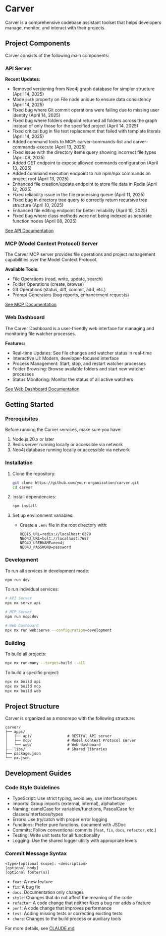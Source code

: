 # Carver

Carver is a comprehensive codebase assistant toolset that helps developers manage, monitor, and interact with their projects.

## Project Components

Carver consists of the following main components:

### API Server

**Recent Updates:**

- Removed versioning from Neo4j graph database for simpler structure (April 14, 2025)
- Made `path` property on File node unique to ensure data consistency (April 14, 2025)
- Fixed bug where Git commit operations were failing due to missing user identity (April 14, 2025)
- Fixed bug where folders endpoint returned all folders across the graph instead of only those for the specified project (April 14, 2025)
- Fixed critical bug in file text replacement that failed with template literals (April 14, 2025)
- Added command tools to MCP: carver-commands-list and carver-commands-execute (April 13, 2025)
- Fixed issue with the directory items query showing incorrect file types (April 08, 2025)
- Added GET endpoint to expose allowed commands configuration (April 13, 2025) 
- Added command execution endpoint to run npm/npx commands on project root (April 13, 2025)
- Enhanced file creation/update endpoint to store file data in Redis (April 12, 2025)
- Fixed reliability issue in the file processing queue (April 11, 2025)
- Fixed bug in directory tree query to correctly return recursive tree structure (April 10, 2025)
- Enhanced file editing endpoint for better reliability (April 10, 2025)
- Fixed bug where class methods were not being indexed as separate function nodes (April 08, 2025)

[See API Documentation](apps/api/README.md)

### MCP (Model Context Protocol) Server

The Carver MCP server provides file operations and project management capabilities over the Model Context Protocol.

**Available Tools:**

- File Operations (read, write, update, search)
- Folder Operations (create, browse)
- Git Operations (status, diff, commit, add, etc.)
- Prompt Generators (bug reports, enhancement requests)

[See MCP Documentation](apps/mcp/README.md)

### Web Dashboard

The Carver Dashboard is a user-friendly web interface for managing and monitoring file watcher processes.

**Features:**

- Real-time Updates: See file changes and watcher status in real-time
- Interactive UI: Modern, developer-focused interface
- Process Management: Start, stop, and restart watcher processes
- Folder Browsing: Browse available folders and start new watcher processes
- Status Monitoring: Monitor the status of all active watchers

[See Web Dashboard Documentation](apps/web/README.md)

## Getting Started

### Prerequisites

Before running the Carver services, make sure you have:

1. Node.js 20.x or later
2. Redis server running locally or accessible via network
3. Neo4j database running locally or accessible via network

### Installation

1. Clone the repository:

   ```bash
   git clone https://github.com/your-organization/carver.git
   cd carver
   ```

2. Install dependencies:

   ```bash
   npm install
   ```

3. Set up environment variables:
   - Create a `.env` file in the root directory with:
     ```
     REDIS_URL=redis://localhost:6379
     NEO4J_URI=bolt://localhost:7687
     NEO4J_USERNAME=neo4j
     NEO4J_PASSWORD=password
     ```

### Development

To run all services in development mode:

```bash
npm run dev
```

To run individual services:

```bash
# API Server
npx nx serve api

# MCP Server
npm run mcp:dev

# Web Dashboard
npx nx run web:serve --configuration=development
```

### Building

To build all projects:

```bash
npx nx run-many --target=build --all
```

To build a specific project:

```bash
npx nx build api
npx nx build mcp
npx nx build web
```

## Project Structure

Carver is organized as a monorepo with the following structure:

```
carver/
├── apps/
│   ├── api/                # RESTful API server
│   ├── mcp/                # Model Context Protocol server
│   └── web/                # Web dashboard
├── libs/                   # Shared libraries
├── package.json
└── nx.json
```

## Development Guides

### Code Style Guidelines

- TypeScript: Use strict typing, avoid `any`, use interfaces/types
- Imports: Group imports (external, internal), alphabetize
- Naming: camelCase for variables/functions, PascalCase for classes/interfaces/types
- Errors: Use try/catch with proper error logging
- Functions: Prefer pure functions, document with JSDoc
- Commits: Follow conventional commits (`feat`, `fix`, `docs`, `refactor`, etc.)
- Testing: Write unit tests for all functionality
- Logging: Use the shared logger utility with appropriate levels

### Commit Message Syntax

```
<type>[optional scope]: <description>
[optional body]
[optional footer(s)]
```

- `feat`: A new feature
- `fix`: A bug fix
- `docs`: Documentation only changes
- `style`: Changes that do not affect the meaning of the code
- `refactor`: A code change that neither fixes a bug nor adds a feature
- `perf`: A code change that improves performance
- `test`: Adding missing tests or correcting existing tests
- `chore`: Changes to the build process or auxiliary tools

For more details, see [CLAUDE.md](CLAUDE.md)
